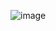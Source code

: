 ![image](https://github.com/adit2005/Movie-App/assets/119931302/75aba793-5852-42a2-a451-d5a674c76780)

